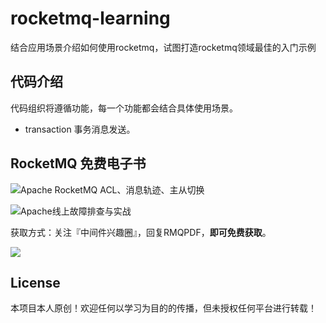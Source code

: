 # rocketmq-learning
结合应用场景介绍如何使用rocketmq，试图打造rocketmq领域最佳的入门示例

## 代码介绍
代码组织将遵循功能，每一个功能都会结合具体使用场景。
- transaction
事务消息发送。




## RocketMQ 免费电子书

![Apache RocketMQ ACL、消息轨迹、主从切换](https://img-blog.csdnimg.cn/2021030422241188.png?x-oss-process=image/watermark,type_ZmFuZ3poZW5naGVpdGk,shadow_10,text_aHR0cHM6Ly9ibG9nLmNzZG4ubmV0L3ByZXN0aWdlZGluZw==,size_16,color_FFFFFF,t_70#pic_center)


![Apache线上故障排查与实战](https://img-blog.csdnimg.cn/20210304222419291.png?x-oss-process=image/watermark,type_ZmFuZ3poZW5naGVpdGk,shadow_10,text_aHR0cHM6Ly9ibG9nLmNzZG4ubmV0L3ByZXN0aWdlZGluZw==,size_16,color_FFFFFF,t_70#pic_center)

获取方式：关注『中间件兴趣圈』，回复RMQPDF，**即可免费获取**。

![](https://img-blog.csdnimg.cn/20210304222446606.jpg#pic_center)





























## License
本项目本人原创！欢迎任何以学习为目的的传播，但未授权任何平台进行转载！
